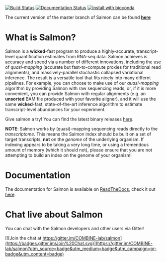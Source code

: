 [![Build Status](https://travis-ci.org/COMBINE-lab/salmon.svg?branch=master)](https://travis-ci.org/COMBINE-lab/salmon)
[![Documentation Status](https://readthedocs.org/projects/salmon/badge/?version=latest)](http://salmon.readthedocs.org/en/latest)
[![install with bioconda](https://img.shields.io/badge/install%20with-bioconda-brightgreen.svg?style=flat-square)](http://bioconda.github.io/recipes/salmon/README.html)

The current version of the master branch of Salmon can be found [**here**](http://combine-lab.github.io/salmon/version_info/latest)

What is Salmon?
===============

Salmon is a **wicked**-fast program to produce a highly-accurate, transcript-level quantification estimates from 
RNA-seq data.  Salmon achieves is accuracy and speed via a number of different innovations, including the 
use of *quasi-mapping* (accurate but fast-to-compute proxies for traditional read alignments), and 
massively-parallel stochastic collapsed variational inference.  The result is a versatile tool that fits nicely
into many differnt pipelines.  For example, you can choose to make use of our *quasi-mapping* algorithm by providing Salmon with raw sequencing reads, or, if it is more convenient, you can provide Salmon with regular alignments (e.g. an **unsorted** BAM file produced with your favorite aligner), and it will use the same **wicked**-fast, state-of-the-art inference algorithm 
to estimate transcript-level abundances for your experiment.

Give salmon a try!  You can find the latest binary releases [here](https://github.com/COMBINE-lab/salmon/releases).

**NOTE**: Salmon works by (quasi)-mapping sequencing reads directly to the *transcriptome*.  This means the Salmon index should be built on a set of target transcripts, **not** on the *genome* of the underlying organism.  If indexing appears to be taking a very long time, or using a tremendous amount of memory (which it should not), please ensure that you are not attempting to build an index on the genome of your organism!

Documentation
==============

The documentation for Salmon is available on [ReadTheDocs](http://readthedocs.org), check it out [here](http://salmon.readthedocs.org).

Chat live about Salmon
======================

You can chat with the Salmon developers and other users via Gitter!

[![Join the chat at https://gitter.im/COMBINE-lab/salmon](https://badges.gitter.im/Join%20Chat.svg)](https://gitter.im/COMBINE-lab/salmon?utm_source=badge&utm_medium=badge&utm_campaign=pr-badge&utm_content=badge)
